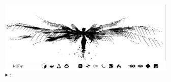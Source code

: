 <img src="./banner.png">
<details><summary> :: </summary>
<!--START_SECTION:waka-->

```
From: 09 August 2024 - To: 28 April 2025

Total Time: 1,310 hrs 23 mins

Python                     371 hrs 1 min   ///////------------------   26.27 %
PHP                        236 hrs 16 mins ////---------------------   16.73 %
Markdown                   208 hrs 59 mins ////---------------------   14.80 %
Other                      102 hrs 1 min   //-----------------------   07.22 %
```

<!--END_SECTION:waka-->
</details>
